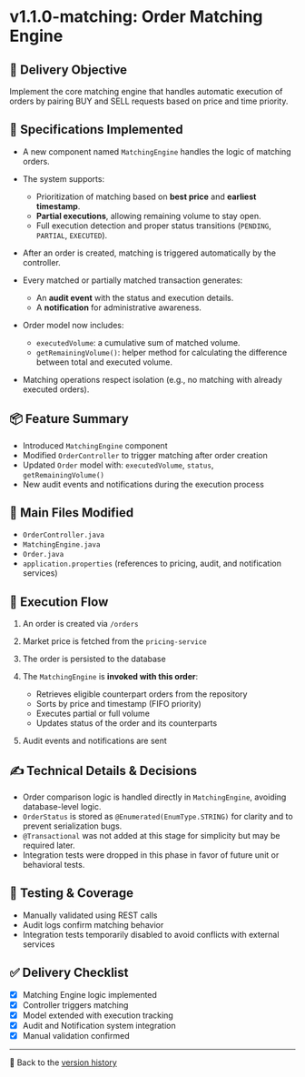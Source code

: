 # v1.1.0-matching: Order Matching Engine

## 🎯 Delivery Objective

Implement the core matching engine that handles automatic execution of orders by pairing BUY and SELL requests based on price and time priority.

## 📜 Specifications Implemented

* A new component named `MatchingEngine` handles the logic of matching orders.
* The system supports:

  * Prioritization of matching based on **best price** and **earliest timestamp**.
  * **Partial executions**, allowing remaining volume to stay open.
  * Full execution detection and proper status transitions (`PENDING`, `PARTIAL`, `EXECUTED`).
* After an order is created, matching is triggered automatically by the controller.
* Every matched or partially matched transaction generates:

  * An **audit event** with the status and execution details.
  * A **notification** for administrative awareness.
* Order model now includes:

  * `executedVolume`: a cumulative sum of matched volume.
  * `getRemainingVolume()`: helper method for calculating the difference between total and executed volume.
* Matching operations respect isolation (e.g., no matching with already executed orders).

## 📦 Feature Summary

* Introduced `MatchingEngine` component
* Modified `OrderController` to trigger matching after order creation
* Updated `Order` model with: `executedVolume`, `status`, `getRemainingVolume()`
* New audit events and notifications during the execution process

## 📁 Main Files Modified

* `OrderController.java`
* `MatchingEngine.java`
* `Order.java`
* `application.properties` (references to pricing, audit, and notification services)

## 🔄 Execution Flow

1. An order is created via `/orders`
2. Market price is fetched from the `pricing-service`
3. The order is persisted to the database
4. The `MatchingEngine` is **invoked with this order**:

   * Retrieves eligible counterpart orders from the repository
   * Sorts by price and timestamp (FIFO priority)
   * Executes partial or full volume
   * Updates status of the order and its counterparts
5. Audit events and notifications are sent

## ✍️ Technical Details & Decisions

* Order comparison logic is handled directly in `MatchingEngine`, avoiding database-level logic.
* `OrderStatus` is stored as `@Enumerated(EnumType.STRING)` for clarity and to prevent serialization bugs.
* `@Transactional` was not added at this stage for simplicity but may be required later.
* Integration tests were dropped in this phase in favor of future unit or behavioral tests.

## 🧪 Testing & Coverage

* Manually validated using REST calls
* Audit logs confirm matching behavior
* Integration tests temporarily disabled to avoid conflicts with external services

## ✅ Delivery Checklist

* [x] Matching Engine logic implemented
* [x] Controller triggers matching
* [x] Model extended with execution tracking
* [x] Audit and Notification system integration
* [x] Manual validation confirmed

---

📎 Back to the [version history](../README.md#version-history)
